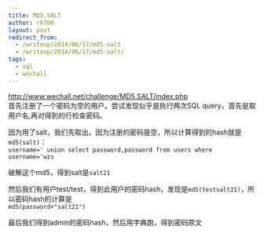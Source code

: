 ```yaml
---
title: MD5.SALT
author: rk700
layout: post
redirect_from: 
  - /writeup/2014/06/17/md5-salt
  - /writeup/2014/06/17/md5-salt/
tags:
  - sql
  - wechall
---
```

<http://www.wechall.net/challenge/MD5.SALT/index.php>  
首先注册了一个密码为空的用户。尝试发现似乎是执行两次SQL query，首先是取用户名,再对得到的行检查密码。

因为用了salt，我们先取出。因为注册的密码是空，所以计算得到的hash就是`md5(salt)`：  
`username=' union select password,password from users where username='wzs`

破解这个md5，得到salt是`salt21`

然后我们有用户test/test，得到此用户的密码hash，发现是`md5(testsalt21)`，所以密码hash的计算是  
`md5(password+"salt21")`

最后我们得到admin的密码hash，然后用字典跑，得到密码原文
